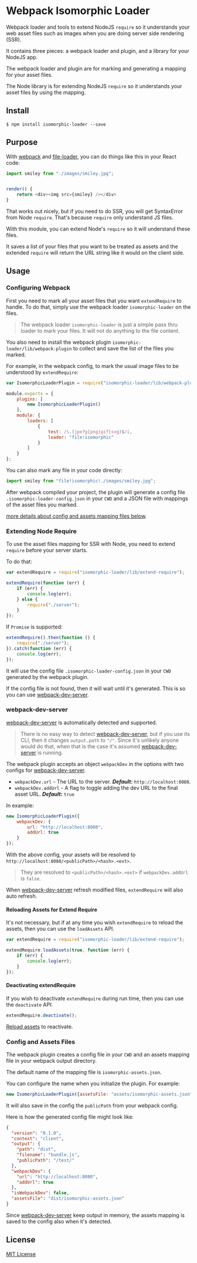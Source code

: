 # Webpack Isomorphic Loader

Webpack loader and tools to extend NodeJS `require` so it understands your web asset files such as images when you are doing server side rendering (SSR).

It contains three pieces: a webpack loader and plugin, and a library for your NodeJS app.

The webpack loader and plugin are for marking and generating a mapping for your asset files.

The Node library is for extending NodeJS `require` so it understands your asset files by using the mapping.

## Install

```
$ npm install isomorphic-loader --save
```

## Purpose

With [webpack] and [file-loader], you can do things like this in your React code:

```js
import smiley from "./images/smiley.jpg";


render() {
    return <div><img src={smiley} /></div>
}
```

That works out nicely, but if you need to do SSR, you will get SyntaxError from Node `require`.  That's because `require` only understand JS files.

With this module, you can extend Node's `require` so it will understand these files.

It saves a list of your files that you want to be treated as assets and the extended `require` will return the URL string like it would on the client side.

## Usage

### Configuring Webpack

First you need to mark all your asset files that you want `extendRequire` to handle.  To do that, simply use the webpack loader `isomorphic-loader` on the files.

> The webpack loader `isomorphic-loader` is just a simple pass thru loader to mark your files.  It will not do anything to the file content.

You also need to install the webpack plugin `isomorphic-loader/lib/webpack-plugin` to collect and save the list of the files you marked.

For example, in the webpack config, to mark the usual image files to be understood by `extendRequire`:

```js
var IsomorphicLoaderPlugin = require("isomorphic-loader/lib/webpack-plugin");

module.exports = {
    plugins: [
        new IsomorphicLoaderPlugin()
    ],
    module: {
        loaders: [
            {
                test: /\.(jpe?g|png|gif|svg)$/i,
                loader: "file!isomorphic"
            }
        ]
    }
};
```

You can also mark any file in your code directly:

```js
import smiley from "file!isomorphic!./images/smiley.jpg";
```

After webpack compiled your project, the plugin will generate a config file `.isomorphic-loader-config.json` in your `CWD` and a JSON file with mappings of the asset files you marked.

[more details about config and assets mapping files below](#config-and-assets-files).


### Extending Node Require

To use the asset files mapping for SSR with Node, you need to extend `require` before your server starts.

To do that:

```js
var extendRequire = require("isomorphic-loader/lib/extend-require");

extendRequire(function (err) {
    if (err) {
        console.log(err);
    } else {
        require("./server");
    }
});
```

If `Promise` is supported:

```js
extendRequire().then(function () {
    require("./server");
}).catch(function (err) {
    console.log(err);
});
```

It will use the config file `.isomorphic-loader-config.json` in your `CWD` generated by the webpack plugin.

If the config file is not found, then it will wait until it's generated.  This is so you can use [webpack-dev-server].

### webpack-dev-server

[webpack-dev-server] is automatically detected and supported.

> There is no easy way to detect [webpack-dev-server], but if you use its CLI, then it changes `output.path` to `"/"`.  Since it's unlikely anyone would do that, when that is the case it's assumed [webpack-dev-server] is running.

The webpack plugin accepts an object `webpackDev` in the options with two configs for [webpack-dev-server].

  * `webpackDev.url` - The URL to the server.  ***Default:*** `http://localhost:8080`.
  * `webpackDev.addUrl` - A flag to toggle adding the dev URL to the final asset URL.  ***Default:*** `true`

In example:

```js
new IsomorphicLoaderPlugin({
    webpackDev: {
        url: "http://localhost:8080",
        addUrl: true
    }
});
```

With the above config, your assets will be resolved to `http://localhost:8080/<publicPath>/<hash>.<ext>`.

> They are resolved to `<publicPath>/<hash>.<ext>` if `webpackDev.addUrl` is `false`.

When [webpack-dev-server] refresh modified files, `extendRequire` will also auto refresh.

#### Reloading Assets for Extend Require

It's not necessary, but if at any time you wish `extendRequire` to reload the assets, then you can use the `loadAssets` API.

```js
var extendRequire = require("isomorphic-loader/lib/extend-require");

extendRequire.loadAssets(true, function (err) {
    if (err) {
        console.log(err);
    }
});
```

#### Deactivating extendRequire

If you wish to deactivate `extendRequire` during run time, then you can use the `deactivate` API:

```js
extendRequire.deactivate();
```

[Reload assets](#reloading-assets-for-extend-require) to reactivate.

### Config and Assets Files

The webpack plugin creates a config file in your `CWD` and an assets mapping file in your webpack output directory.

The default name of the mapping file is `isomorphic-assets.json`.

You can configure the name when you initialize the plugin.  For example:

```js
new IsomorphicLoaderPlugin({assetsFile: "assets/isomorphic-assets.json"});
```

It will also save in the config the `publicPath` from your webpack config.

Here is how the generated config file might look like:

```json
{
  "version": "0.1.0",
  "context": "client",
  "output": {
    "path": "dist",
    "filename": "bundle.js",
    "publicPath": "/test/"
  },
  "webpackDev": {
    "url": "http://localhost:8080",
    "addUrl": true
  },
  "isWebpackDev": false,
  "assetsFile": "dist/isomorphic-assets.json"
}
```

Since [webpack-dev-server] keep output in memory, the assets mapping is saved to the config also when it's detected.

## License

[MIT License]


[file-loader]: https://github.com/webpack/file-loader
[MIT License]: http://www.opensource.org/licenses/mit-license.php
[webpack-dev-server]: https://webpack.github.io/docs/webpack-dev-server.html
[webpack]: https://webpack.github.io/

